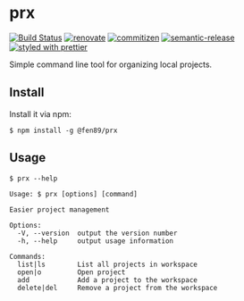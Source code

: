 # prx

[![Build Status](https://travis-ci.org/fen89/prx.svg?branch=master)](https://travis-ci.org/fen89/ts-projectus)
[![renovate](https://img.shields.io/badge/renovate-enabled-brightgreen.svg)]()
[![commitizen](https://img.shields.io/badge/commitizen-friendly-brightgreen.svg?style=flat-square)]()
[![semantic-release](https://img.shields.io/badge/%20%20%F0%9F%93%A6%F0%9F%9A%80-semantic--release-e10079.svg?style=flat-square)](https://github.com/semantic-release/semantic-release)
[![styled with prettier](https://img.shields.io/badge/styled_with-prettier-ff69b4.svg?style=flat-square)](https://github.com/prettier/prettier)

Simple command line tool for organizing local projects.

## Install

Install it via npm: 

`$ npm install -g @fen89/prx`

## Usage

```
$ prx --help

Usage: $ prx [options] [command]

Easier project management

Options:
  -V, --version  output the version number
  -h, --help     output usage information

Commands:
  list|ls        List all projects in workspace
  open|o         Open project
  add            Add a project to the workspace
  delete|del     Remove a project from the workspace
```
